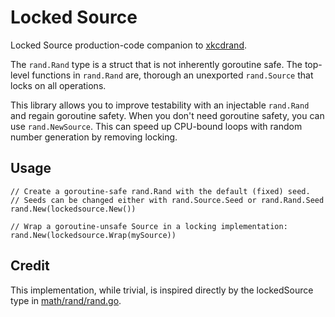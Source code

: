 # Locked Source
Locked Source production-code companion to [xkcdrand](github.com/inlined/xkcdrand).

The `rand.Rand` type is a struct that is not inherently goroutine safe. The
top-level functions in `rand.Rand` are, thorough an unexported `rand.Source`
that locks on all operations.

This library allows you to improve testability with an injectable `rand.Rand`
and regain goroutine safety. When you don't need goroutine safety,
you can use `rand.NewSource`. This can speed up CPU-bound loops with random
number generation by removing locking.

## Usage

```golang
// Create a goroutine-safe rand.Rand with the default (fixed) seed.
// Seeds can be changed either with rand.Source.Seed or rand.Rand.Seed
rand.New(lockedsource.New())

// Wrap a goroutine-unsafe Source in a locking implementation:
rand.New(lockedsource.Wrap(mySource))
```

## Credit

This implementation, while trivial, is inspired directly by the lockedSource
type in [math/rand/rand.go](https://golang.org/src/math/rand/rand.go).